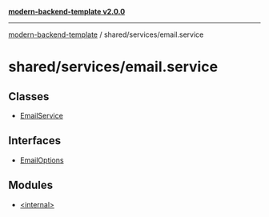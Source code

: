 [**modern-backend-template v2.0.0**](../../../README.md)

***

[modern-backend-template](../../../modules.md) / shared/services/email.service

# shared/services/email.service

## Classes

- [EmailService](classes/EmailService.md)

## Interfaces

- [EmailOptions](interfaces/EmailOptions.md)

## Modules

- [\<internal\>](-internal-/README.md)
